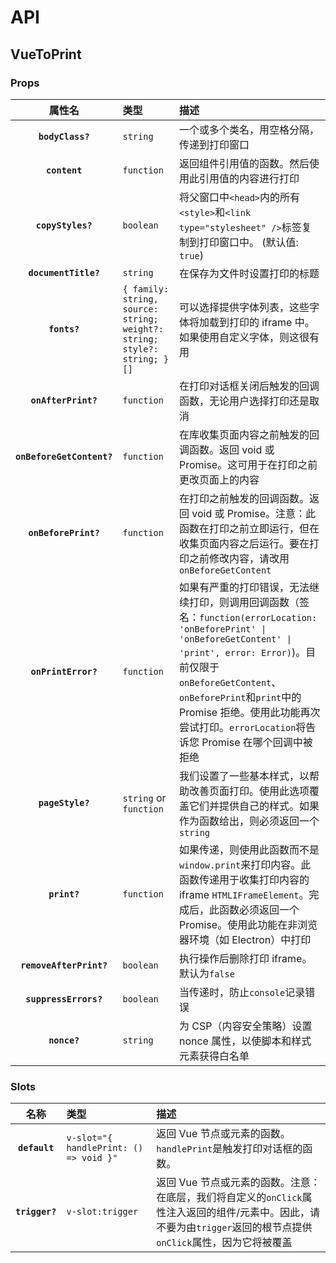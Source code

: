 # API

## VueToPrint

### Props

|          属性名           | 类型                                                                     | 描述                                                                                                                                                                                                                                                                                                          |
| :-----------------------: | :----------------------------------------------------------------------- | :------------------------------------------------------------------------------------------------------------------------------------------------------------------------------------------------------------------------------------------------------------------------------------------------------------ |
|     **`bodyClass?`**      | `string`                                                                 | 一个或多个类名，用空格分隔，传递到打印窗口                                                                                                                                                                                                                                                                    |
|       **`content`**       | `function`                                                               | 返回组件引用值的函数。然后使用此引用值的内容进行打印                                                                                                                                                                                                                                                          |
|     **`copyStyles?`**     | `boolean`                                                                | 将父窗口中`<head>`内的所有`<style>`和`<link type="stylesheet" />`标签复制到打印窗口中。 (默认值: `true`)                                                                                                                                                                                                      |
|   **`documentTitle?`**    | `string`                                                                 | 在保存为文件时设置打印的标题                                                                                                                                                                                                                                                                                  |
|       **`fonts?`**        | `{ family: string, source: string; weight?: string; style?: string; }[]` | 可以选择提供字体列表，这些字体将加载到打印的 iframe 中。如果使用自定义字体，则这很有用                                                                                                                                                                                                                        |
|    **`onAfterPrint?`**    | `function`                                                               | 在打印对话框关闭后触发的回调函数，无论用户选择打印还是取消                                                                                                                                                                                                                                                    |
| **`onBeforeGetContent?`** | `function`                                                               | 在库收集页面内容之前触发的回调函数。返回 void 或 Promise。这可用于在打印之前更改页面上的内容                                                                                                                                                                                                                  |
|   **`onBeforePrint?`**    | `function`                                                               | 在打印之前触发的回调函数。返回 void 或 Promise。注意：此函数在打印之前立即运行，但在收集页面内容之后运行。要在打印之前修改内容，请改用`onBeforeGetContent`                                                                                                                                                    |
|    **`onPrintError?`**    | `function`                                                               | 如果有严重的打印错误，无法继续打印，则调用回调函数（签名：`function(errorLocation: 'onBeforePrint' \| 'onBeforeGetContent' \| 'print', error: Error)`)。目前仅限于`onBeforeGetContent`、`onBeforePrint`和`print`中的 Promise 拒绝。使用此功能再次尝试打印。`errorLocation`将告诉您 Promise 在哪个回调中被拒绝 |
|     **`pageStyle?`**      | `string` or `function`                                                   | 我们设置了一些基本样式，以帮助改善页面打印。使用此选项覆盖它们并提供自己的样式。如果作为函数给出，则必须返回一个`string`                                                                                                                                                                                      |
|       **`print?`**        | `function`                                                               | 如果传递，则使用此函数而不是`window.print`来打印内容。此函数传递用于收集打印内容的 iframe `HTMLIFrameElement`。完成后，此函数必须返回一个 Promise。使用此功能在非浏览器环境（如 Electron）中打印                                                                                                              |
|  **`removeAfterPrint?`**  | `boolean`                                                                | 执行操作后删除打印 iframe。默认为`false`                                                                                                                                                                                                                                                                      |
|   **`suppressErrors?`**   | `boolean`                                                                | 当传递时，防止`console`记录错误                                                                                                                                                                                                                                                                               |
|       **`nonce?`**        | `string`                                                                 | 为 CSP（内容安全策略）设置 nonce 属性，以使脚本和样式元素获得白名单                                                                                                                                                                                                                                           |

### Slots

|      名称      | 类型                                   | 描述                                                                                                                                                              |
| :------------: | :------------------------------------- | :---------------------------------------------------------------------------------------------------------------------------------------------------------------- |
| **`default`**  | `v-slot="{ handlePrint: () => void }"` | 返回 Vue 节点或元素的函数。`handlePrint`是触发打印对话框的函数。                                                                                                  |
| **`trigger?`** | `v-slot:trigger`                       | 返回 Vue 节点或元素的函数。注意：在底层，我们将自定义的`onClick`属性注入返回的组件/元素中。因此，请不要为由`trigger`返回的根节点提供`onClick`属性，因为它将被覆盖 |
